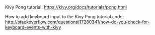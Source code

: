 Kivy Pong tutorial:
https://kivy.org/docs/tutorials/pong.html

How to add keyboard input to the Kivy Pong tutorial code:
http://stackoverflow.com/questions/17280341/how-do-you-check-for-keyboard-events-with-kivy
